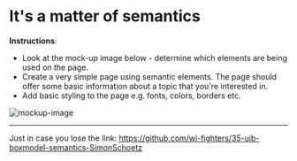 # It's a matter of semantics

**Instructions**: 
* Look at the mock-up image below - determine which elements are being used on the page. 
* Create a very simple page using semantic elements. The page should offer some basic information about a topic that you're interested in. 
* Add basic styling to the page e.g. fonts, colors, borders etc. 

![mockup-image](/image/reference-image.png)

----------------------
Just in case you lose the link: https://github.com/wi-fighters/35-uib-boxmodel-semantics-SimonSchoetz